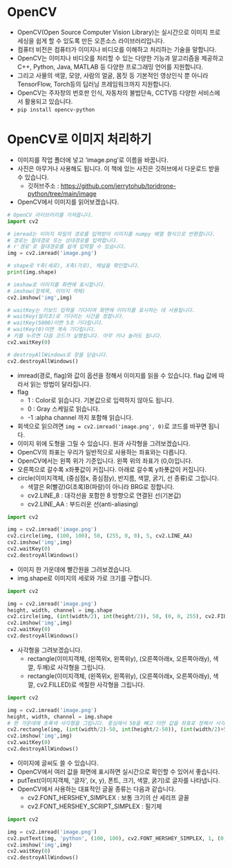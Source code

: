 # OpenCV
* OpenCV(Open Source Computer Vision Library)는 실시간으로 이미지 프로세싱을 쉽게 할 수 있도록 만든 오픈소스 라이브러리입니다.
* 컴퓨터 비전은 컴퓨터가 이미지나 비디오를 이해하고 처리하는 기술을 말합니다. 
* OpenCV는 이미지나 비디오를 처리할 수 있는 다양한 기능과 알고리즘을 제공하고 C++, Python, Java, MATLAB 등 다양한 프로그래밍 언어를 지원합니다.
* 그리고 사물의 색깔, 모양, 사람의 얼굴, 몸짓 등 기본적인 영상인식 뿐 아니라 TensorFlow, Torch등의 딥러닝 프레임워크까지 지원합니다.
* OpenCV는 주자창의 번호판 인식, 자동차의 불법단속, CCTV등 다양한 서비스에서 활용되고 있습니다.
* ```pip install opencv-python```

# OpenCV로 이미지 처리하기
* 이미지를 작업 폴더에 넣고 ‘image.png’로 이름을 바꿉니다. 
* 사진은 아무거나 사용해도 됩니다. 이 책에 있는 사진은 깃허브에서 다운로드 받을 수 있습니다.
  * 깃허브주소 : https://github.com/jerrytohub/toridrone-python/tree/main/image
* OpenCV에서 이미지를 읽어보겠습니다.
```python
# OpenCV 라이브러리를 가져옵니다.
import cv2

# imread는 이미지 파일의 경로를 입력받아 이미지를 numpy 배열 형식으로 반환합니다.
# 경로는 절대경로 또는 상대경로를 입력합니다. 
# r'경로'로 절대경로를 쉽게 입력할 수 있습니다. 
img = cv2.imread('image.png') 

# shape로 Y축(세로), X축(가로), 채널을 확인합니다.
print(img.shape) 

# imshow로 이미지를 화면에 표시합니다.
# imshow(창제목, 이미지 객체)
cv2.imshow('img',img)

# waitKey는 키보드 입력을 기다리며 화면에 이미지를 표시하는 데 사용됩니다. 
# waitKey(밀리초)로 기다리는 시간을 정합니다.
# waitKey(5000)이면 5초 기다립니다.
# waitKey(0)이면 계속 기다립니다.
# 키를 누르면 다음 코드가 실행됩니다. 아무 키나 눌러도 됩니다.
cv2.waitKey(0)

# destroyAllWindows로 창을 닫습니다.
cv2.destroyAllWindows()
```
* imread(경로, flag)와 값이 옵션을 정해서 이미지를 읽을 수 있습니다. flag 값에 따라서 읽는 방법이 달라집니다.
* flag
  * 1 : Color로 읽습니다. 기본값으로 입력하지 않아도 됩니다.
  * 0 : Gray 스케일로 읽습니다.
  * -1 :alpha channel 까지 포함해 읽습니다.
* 회색으로 읽으려면 ```img = cv2.imread('image.png', 0)```로 코드를 바꾸면 됩니다.
* 이미지 위에 도형을 그릴 수 있습니다. 원과 사각형을 그려보겠습니다.
* OpenCV의 좌표는 우리가 일반적으로 사용하는 좌표와는 다릅니다.  
* OpenCV에서는 왼쪽 위가 기준입니다. 왼쪽 위의 좌표가 (0,0)입니다.
* 오른쪽으로 갈수록 x좌푯값이 커집니다. 아래로 갈수록 y좌푯값이 커집니다.
* circle(이미지객체, (중심점x, 중심점y), 반지름, 색깔, 굵기, 선 종류)로 그립니다.
  * 색깔은 R(빨강)G(초록)B(파랑)이 아니라 BRG로 정합니다.  
  * cv2.LINE_8 : 대각선을 포함한 8 방향으로 연결된 선(기본값)
  * cv2.LINE_AA : 부드러운 선(anti-aliasing)
```python
import cv2

img = cv2.imread('image.png') 
cv2.circle(img, (100, 100), 50, (255, 0, 0), 5, cv2.LINE_AA)
cv2.imshow('img',img)
cv2.waitKey(0)
cv2.destroyAllWindows()
```
* 이미지 한 가운데에 빨간원을 그려보겠습니다.
* img.shape로 이미지의 세로와 가로 크기를 구합니다.
```python
import cv2

img = cv2.imread('image.png') 
height, width, channel = img.shape
cv2.circle(img, (int(width/2), int(height/2)), 50, (0, 0, 255), cv2.FILLED, cv2.LINE_AA)
cv2.imshow('img',img)
cv2.waitKey(0)
cv2.destroyAllWindows()
```
* 사각형을 그려보겠습니다.
  * rectangle(이미지객체, (왼쪽위x, 왼쪽위y), (오른쪽아래x, 오른쪽아래y), 색깔, 두께)로 사각형을 그립니다.
  * rectangle(이미지객체, (왼쪽위x, 왼쪽위y), (오른쪽아래x, 오른쪽아래y), 색깔, cv2.FILLED)로 색칠한 사각형을 그립니다.
```python
import cv2

img = cv2.imread('image.png') 
height, width, channel = img.shape
# 한 가운데에 초록색 사각형을 그립니다. 중심에서 50을 빼고 더한 값을 좌표로 정해서 사각형을 그립니다.
cv2.rectangle(img, (int(width/2)-50, int(height/2-50)), (int(width/2)+50, int(height/2+50)), (0, 255, 0), cv2.FILLED, cv2.LINE_AA)
cv2.imshow('img',img)
cv2.waitKey(0)
cv2.destroyAllWindows()
```
* 이미지에 글씨도 쓸 수 있습니다.
* OpenCV에서 여러 값을 화면에 표시하면 실시간으로 확인할 수 있어서 좋습니다.
* putText(이미지객체, '글자', (x, y), 폰트, 크기, 색깔, 굵기)로 글자를 나타냅니다.
* OpenCV에서 사용하는 대표적인 글꼴 종류는 다음과 같습니다.
  * cv2.FONT_HERSHEY_SIMPLEX : 보통 크기의 산 세리프 글꼴
  * cv2.FONT_HERSHEY_SCRIPT_SIMPLEX : 필기체
```python
import cv2

img = cv2.imread('image.png') 
cv2.putText(img, 'python', (100, 100), cv2.FONT_HERSHEY_SIMPLEX, 1, (0,0,255), 3)
cv2.imshow('img',img)
cv2.waitKey(0)
cv2.destroyAllWindows()
```
